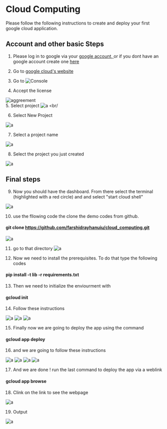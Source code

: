 # Cloud Computing

Please follow the following instructions to create and deploy your first google cloud application. 

## Account and other basic Steps
1. Please log in to google via your <a href="https://accounts.google.com/signin/v2/identifier?service=mail&passive=true&rm=false&continue=https%3A%2F%2Fmail.google.com%2Fmail%2F&ss=1&scc=1&ltmpl=default&ltmplcache=2&emr=1&osid=1&flowName=GlifWebSignIn&flowEntry=ServiceLogin">google account, </a> or if you dont have an google account create one <a href="https://accounts.google.com/signup/v2/webcreateaccount?hl=en&flowName=GlifWebSignIn&flowEntry=SignUp">here</a> 

2. Go to <a href="https://cloud.google.com">google cloud's website</a>
3. Go to ![Console](https://raw.githubusercontent.com/farshidrayhanuiu/cloud_computing/master/misc/1.PNG)
4. Accept the license 

  
![aggreement](https://raw.githubusercontent.com/farshidrayhanuiu/cloud_computing/master/misc/2.PNG)  
5. Select project ![a](https://raw.githubusercontent.com/farshidrayhanuiu/cloud_computing/master/misc/3.PNG)    <br/
  
  
6. Select New Project    

  
![a](https://raw.githubusercontent.com/farshidrayhanuiu/cloud_computing/master/misc/4.PNG)  

7. Select a project name  


![a](https://raw.githubusercontent.com/farshidrayhanuiu/cloud_computing/master/misc/5.PNG)  


8. Select the project you just created    

![a](https://raw.githubusercontent.com/farshidrayhanuiu/cloud_computing/master/misc/18.PNG)    


## Final steps

9. Now you should have the dashboard. From there select the terminal (highlighted with a red circle) and and select "start cloud shell"   


![a](https://raw.githubusercontent.com/farshidrayhanuiu/cloud_computing/master/misc/6.PNG)

10. use the fllowing code the clone the demo codes from github.
 #### git clone https://github.com/farshidrayhanuiu/cloud_computing.git
![a](https://raw.githubusercontent.com/farshidrayhanuiu/cloud_computing/master/misc/7.PNG)

11. go to that directory 
![a](https://raw.githubusercontent.com/farshidrayhanuiu/cloud_computing/master/misc/8.PNG)

12. Now we need to install the prerequisites. To do that type the following codes  
#### pip install -t lib -r requirements.txt
13. Then we need to initialize the enviourment with 
#### gcloud init  





14. Follow these instructions 

  
![a](https://raw.githubusercontent.com/farshidrayhanuiu/cloud_computing/master/misc/14.PNG)
![a](https://raw.githubusercontent.com/farshidrayhanuiu/cloud_computing/master/misc/15.PNG)
![a](https://raw.githubusercontent.com/farshidrayhanuiu/cloud_computing/master/misc/16.PNG)


15. Finally now we are going to deploy the app using the command
#### gcloud app deploy

16. and we are going to follow these instructions


![a](https://raw.githubusercontent.com/farshidrayhanuiu/cloud_computing/master/misc/9.PNG)
![a](https://raw.githubusercontent.com/farshidrayhanuiu/cloud_computing/master/misc/10.PNG)
![a](https://raw.githubusercontent.com/farshidrayhanuiu/cloud_computing/master/misc/11.PNG)
![a](https://raw.githubusercontent.com/farshidrayhanuiu/cloud_computing/master/misc/12.PNG)



17. And we are done ! run the last command to deploy the app via a weblink
#### gcloud app browse

18. Clink on the link to see the webpage 
  
  
![a](https://raw.githubusercontent.com/farshidrayhanuiu/cloud_computing/master/misc/17.PNG)

19. Output  

  
  
  
![a](https://raw.githubusercontent.com/farshidrayhanuiu/cloud_computing/master/misc/19.PNG)




  



